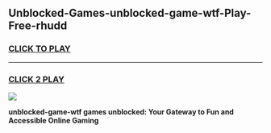 
## Unblocked-Games-unblocked-game-wtf-Play-Free-rhudd
<h3>
<a href="https://premium76.site?title=unblocked-game-wtf&ref=15A">CLICK TO PLAY</a></h3>
<hr>

<h3>
<a href="https://premium76.site?title=unblocked-game-wtf&ref=15A">CLICK 2 PLAY</a>
  
</h3>

<a href="https://premium76.site?title=unblocked-game-wtf&ref=15A"><img src="https://clearcache.store/games.png"></a>


**unblocked-game-wtf games unblocked: Your Gateway to Fun and Accessible Online Gaming**
